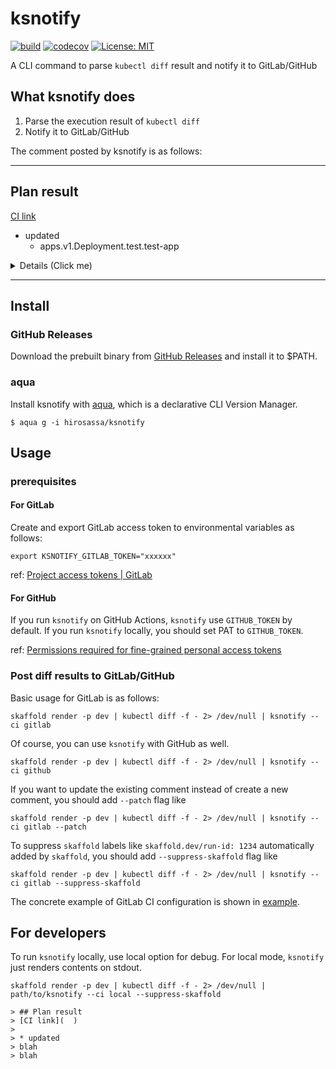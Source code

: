 # ksnotify

[![build](https://github.com/hirosassa/ksnotify/actions/workflows/test.yaml/badge.svg)](https://github.com/hirosassa/ksnotify/actions/workflows/test.yaml)
[![codecov](https://codecov.io/gh/hirosassa/ksnotify/branch/main/graph/badge.svg?token=IXWXVU95B8)](https://codecov.io/gh/hirosassa/ksnotify)
[![License: MIT](https://img.shields.io/badge/license-MIT-blue.svg)](https://github.com/hirosassa/ksnotify/blob/main/LICENSE)

A CLI command to parse `kubectl diff` result and notify it to GitLab/GitHub

## What ksnotify does

1. Parse the execution result of `kubectl diff`
1. Notify it to GitLab/GitHub

The comment posted by ksnotify is as follows:

------------
## Plan result

[CI link]( https://example.com )

* updated
  * apps.v1.Deployment.test.test-app

<details><summary>Details (Click me)</summary>

## apps.v1.Deployment.jasmine.test-app
```diff
 @@ -5,7 +5,6 @@
     deployment.kubernetes.io/revision: "3"
+  labels:
+    app: test-app
   name: test-app
   namespace: test
 spec:
@@ -27,7 +26,6 @@
       creationTimestamp: null
       labels:
         app: test-app
-        skaffold.dev/run-id: 1234
     spec:
       containers:
       - args:
```
</details>

------------

## Install

### GitHub Releases

Download the prebuilt binary from [GitHub Releases](https://github.com/hirosassa/ksnotify/releases) and install it to $PATH.

### aqua

Install ksnotify with [aqua](https://aquaproj.github.io/), which is a declarative CLI Version Manager.

```console
$ aqua g -i hirosassa/ksnotify
```

## Usage
### prerequisites

#### For GitLab

Create and export GitLab access token to environmental variables as follows:

```console
export KSNOTIFY_GITLAB_TOKEN="xxxxxx"
```
ref: [Project access tokens | GitLab](https://docs.gitlab.com/ee/user/project/settings/project_access_tokens.html)

#### For GitHub

If you run `ksnotify` on GitHub Actions, `ksnotify` use `GITHUB_TOKEN` by default.
If you run `ksnotify` locally, you should set PAT to `GITHUB_TOKEN`.

ref: [Permissions required for fine-grained personal access tokens](https://docs.github.com/en/rest/authentication/permissions-required-for-fine-grained-personal-access-tokens?apiVersion=2022-11-28)

### Post diff results to GitLab/GitHub

Basic usage for GitLab is as follows:

```console
skaffold render -p dev | kubectl diff -f - 2> /dev/null | ksnotify --ci gitlab
```

Of course, you can use `ksnotify` with GitHub as well.

```console
skaffold render -p dev | kubectl diff -f - 2> /dev/null | ksnotify --ci github
```

If you want to update the existing comment instead of create a new comment, you should add `--patch` flag like

```console
skaffold render -p dev | kubectl diff -f - 2> /dev/null | ksnotify --ci gitlab --patch
```

To suppress `skaffold` labels like `skaffold.dev/run-id: 1234` automatically added by `skaffold`, you should add `--suppress-skaffold` flag like

```console
skaffold render -p dev | kubectl diff -f - 2> /dev/null | ksnotify --ci gitlab --suppress-skaffold
```

The concrete example of GitLab CI configuration is shown in [example](https://github.com/hirosassa/ksnotify/tree/main/example).


## For developers

To run `ksnotify` locally, use local option for debug.
For local mode, `ksnotify` just renders contents on stdout.

```console
skaffold render -p dev | kubectl diff -f - 2> /dev/null | path/to/ksnotify --ci local --suppress-skaffold

> ## Plan result
> [CI link](  )
>
> * updated
> blah
> blah
```
